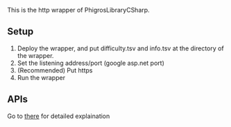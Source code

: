 ﻿This is the http wrapper of PhigrosLibraryCSharp.
## Setup
1. Deploy the wrapper, and put difficulty.tsv and info.tsv at the directory of the wrapper.
2. Set the listening address/port (google asp.net port)
3. (Recommended) Put https
4. Run the wrapper
## APIs
Go to [there](https://github.com/yt6983138/PhigrosLibraryCSharp/tree/master/PhigrosLibraryCSharp.HttpServiceProvider/doc) for detailed explaination